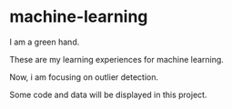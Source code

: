 # machine-learning
I am a green hand.

These are my learning experiences for machine learning.

Now, i am focusing on outlier detection.

Some code and data will be displayed in this project.
